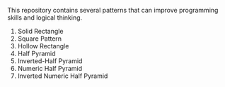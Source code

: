This repository contains several patterns that can improve programming skills and logical thinking.

1. Solid Rectangle
2. Square Pattern
3. Hollow Rectangle
4. Half Pyramid
5. Inverted-Half Pyramid
6. Numeric Half Pyramid
7. Inverted Numeric Half Pyramid
